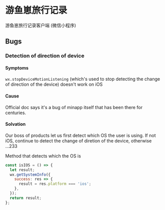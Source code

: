 # 游鱼崽旅行记录
游鱼崽旅行记录客户端 (微信小程序)




## Bugs

### Detection of direction of device

#### Symptoms

`wx.stopDeviceMotionListening` (which's used to stop detecting the change of direction of the device) doesn't work on iOS

#### Cause

Official doc says it's a bug of minapp itself that has been there for centuries.

#### Solvation

Our boss of products let us first detect which OS the user is using. If not iOS, continue to detect the change of diretion of the device, otherwise ...233

Method that detects which the OS is
```javascript
const isIOS = () => {
  let result;
  wx.getSystemInfo({
    success: res => {
      result = res.platform === 'ios';
    },
  });
  return result;
};
```

